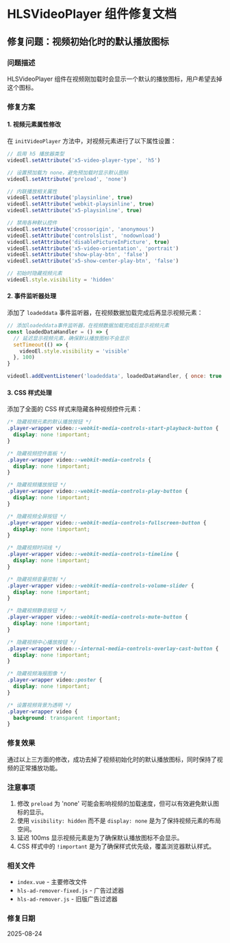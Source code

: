 # HLSVideoPlayer 组件修复文档

## 修复问题：视频初始化时的默认播放图标

### 问题描述

HLSVideoPlayer 组件在视频刚加载时会显示一个默认的播放图标，用户希望去掉这个图标。

### 修复方案

#### 1. 视频元素属性修改

在 `initVideoPlayer` 方法中，对视频元素进行了以下属性设置：

```javascript
// 启用 h5 播放器类型
videoEl.setAttribute('x5-video-player-type', 'h5')

// 设置预加载为 none，避免预加载时显示默认图标
videoEl.setAttribute('preload', 'none')

// 内联播放相关属性
videoEl.setAttribute('playsinline', true)
videoEl.setAttribute('webkit-playsinline', true)
videoEl.setAttribute('x5-playsinline', true)

// 禁用各种默认控件
videoEl.setAttribute('crossorigin', 'anonymous')
videoEl.setAttribute('controlslist', 'nodownload')
videoEl.setAttribute('disablePictureInPicture', true)
videoEl.setAttribute('x5-video-orientation', 'portrait')
videoEl.setAttribute('show-play-btn', 'false')
videoEl.setAttribute('x5-show-center-play-btn', 'false')

// 初始时隐藏视频元素
videoEl.style.visibility = 'hidden'
```

#### 2. 事件监听器处理

添加了 `loadeddata` 事件监听器，在视频数据加载完成后再显示视频元素：

```javascript
// 添加loadeddata事件监听器，在视频数据加载完成后显示视频元素
const loadedDataHandler = () => {
  // 延迟显示视频元素，确保默认播放图标不会显示
  setTimeout(() => {
    videoEl.style.visibility = 'visible'
  }, 100)
}

videoEl.addEventListener('loadeddata', loadedDataHandler, { once: true })
```

#### 3. CSS 样式处理

添加了全面的 CSS 样式来隐藏各种视频控件元素：

```css
/* 隐藏视频元素的默认播放按钮 */
.player-wrapper video::-webkit-media-controls-start-playback-button {
  display: none !important;
}

/* 隐藏视频控件面板 */
.player-wrapper video::-webkit-media-controls {
  display: none !important;
}

/* 隐藏视频播放按钮 */
.player-wrapper video::-webkit-media-controls-play-button {
  display: none !important;
}

/* 隐藏视频全屏按钮 */
.player-wrapper video::-webkit-media-controls-fullscreen-button {
  display: none !important;
}

/* 隐藏视频时间线 */
.player-wrapper video::-webkit-media-controls-timeline {
  display: none !important;
}

/* 隐藏视频音量控制 */
.player-wrapper video::-webkit-media-controls-volume-slider {
  display: none !important;
}

/* 隐藏视频静音按钮 */
.player-wrapper video::-webkit-media-controls-mute-button {
  display: none !important;
}

/* 隐藏视频中心播放按钮 */
.player-wrapper video::-internal-media-controls-overlay-cast-button {
  display: none !important;
}

/* 隐藏视频海报图像 */
.player-wrapper video::poster {
  display: none !important;
}

/* 设置视频背景为透明 */
.player-wrapper video {
  background: transparent !important;
}
```

### 修复效果

通过以上三方面的修改，成功去掉了视频初始化时的默认播放图标，同时保持了视频的正常播放功能。

### 注意事项

1. 修改 `preload` 为 'none' 可能会影响视频的加载速度，但可以有效避免默认图标的显示。
2. 使用 `visibility: hidden` 而不是 `display: none` 是为了保持视频元素的布局空间。
3. 延迟 100ms 显示视频元素是为了确保默认播放图标不会显示。
4. CSS 样式中的 `!important` 是为了确保样式优先级，覆盖浏览器默认样式。

### 相关文件

- `index.vue` - 主要修改文件
- `hls-ad-remover-fixed.js` - 广告过滤器
- `hls-ad-remover.js` - 旧版广告过滤器

### 修复日期

2025-08-24
